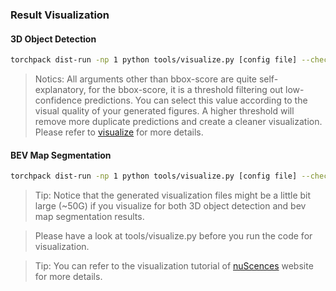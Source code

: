 ### Result Visualization

#### 3D Object Detection
```bash
torchpack dist-run -np 1 python tools/visualize.py [config file] --checkpoint [checkpoint file] --out-dir [output dir] --mode [pred/gt] --bbox-score 0.1 
```
> Notics: All arguments other than bbox-score are quite self-explanatory, for the bbox-score, it is a threshold filtering out low-confidence predictions. You can select this value according to the visual quality of your generated figures. A higher threshold will remove more duplicate predictions and create a cleaner visualization. Please refer to [visualize](https://github.com/mit-han-lab/bevfusion/issues/211) for more details.

#### BEV Map Segmentation
```bash
torchpack dist-run -np 1 python tools/visualize.py [config file] --checkpoint [checkpoint file] --out-dir [output dir] --mode [pred/gt] --map-score 0.5 
```

> Tip: Notice that the generated visualization files might be a little bit large (~50G) if you visualize for both 3D object detection and bev map segmentation results.

> Please have a look at tools/visualize.py before you run the code for visualization.

> Tip: You can refer to the visualization tutorial of [nuScences](https://www.nuscenes.org/nuscenes?tutorial=maps) website for more details.
